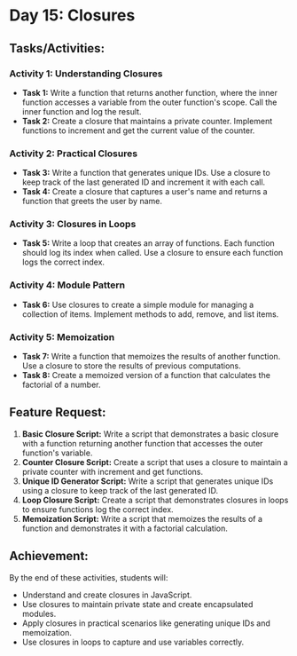 # Day 15: Closures

## Tasks/Activities:

### Activity 1: Understanding Closures
- **Task 1:** Write a function that returns another function, where the inner function accesses a variable from the outer function's scope. Call the inner function and log the result.
- **Task 2:** Create a closure that maintains a private counter. Implement functions to increment and get the current value of the counter.

### Activity 2: Practical Closures
- **Task 3:** Write a function that generates unique IDs. Use a closure to keep track of the last generated ID and increment it with each call.
- **Task 4:** Create a closure that captures a user's name and returns a function that greets the user by name.

### Activity 3: Closures in Loops
- **Task 5:** Write a loop that creates an array of functions. Each function should log its index when called. Use a closure to ensure each function logs the correct index.

### Activity 4: Module Pattern
- **Task 6:** Use closures to create a simple module for managing a collection of items. Implement methods to add, remove, and list items.

### Activity 5: Memoization
- **Task 7:** Write a function that memoizes the results of another function. Use a closure to store the results of previous computations.
- **Task 8:** Create a memoized version of a function that calculates the factorial of a number.

## Feature Request:
1. **Basic Closure Script:** Write a script that demonstrates a basic closure with a function returning another function that accesses the outer function's variable.
2. **Counter Closure Script:** Create a script that uses a closure to maintain a private counter with increment and get functions.
3. **Unique ID Generator Script:** Write a script that generates unique IDs using a closure to keep track of the last generated ID.
4. **Loop Closure Script:** Create a script that demonstrates closures in loops to ensure functions log the correct index.
5. **Memoization Script:** Write a script that memoizes the results of a function and demonstrates it with a factorial calculation.

## Achievement:
By the end of these activities, students will:
- Understand and create closures in JavaScript.
- Use closures to maintain private state and create encapsulated modules.
- Apply closures in practical scenarios like generating unique IDs and memoization.
- Use closures in loops to capture and use variables correctly.

